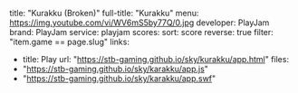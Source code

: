 title: "Kurakku (Broken)"
full-title: "Kurakku"
menu: https://img.youtube.com/vi/WV6mS5by77Q/0.jpg
developer: PlayJam
brand: PlayJam
service: playjam
scores:
  sort: score
  reverse: true
  filter: "item.game == page.slug"
links:
  - title: Play
    url: "https://stb-gaming.github.io/sky/kurakku/app.html"
files:
 - "https://stb-gaming.github.io/sky/karakku/app.js"
 - "https://stb-gaming.github.io/sky/karakku/app.swf"
